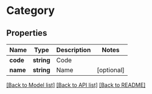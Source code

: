 # Category

## Properties
Name | Type | Description | Notes
------------ | ------------- | ------------- | -------------
**code** | **string** | Code | 
**name** | **string** | Name | [optional] 

[[Back to Model list]](../../README.md#documentation-for-models) [[Back to API list]](../../README.md#documentation-for-api-endpoints) [[Back to README]](../../README.md)

